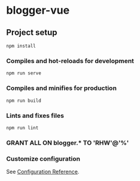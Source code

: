 # blogger-vue

## Project setup
```
npm install
```

### Compiles and hot-reloads for development
```
npm run serve
```

### Compiles and minifies for production
```
npm run build
```

### Lints and fixes files
```
npm run lint
```
### GRANT ALL ON blogger.* TO 'RHW'@'%'

### Customize configuration
See [Configuration Reference](https://cli.vuejs.org/config/).
